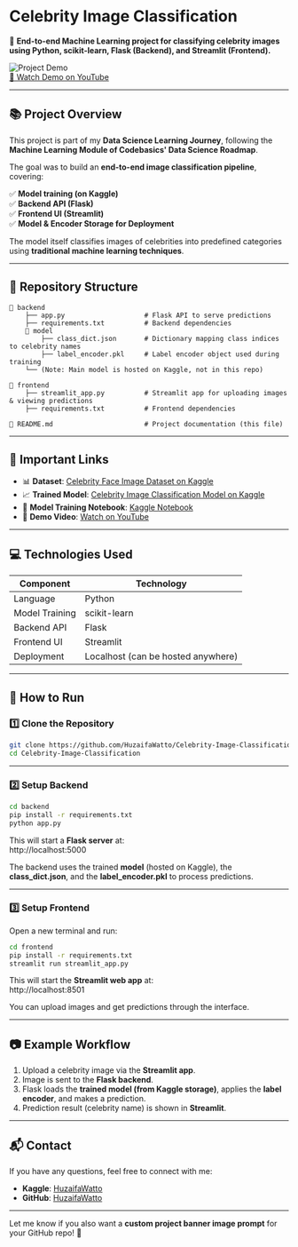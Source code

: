 # Celebrity Image Classification  

🚀 **End-to-end Machine Learning project for classifying celebrity images using Python, scikit-learn, Flask (Backend), and Streamlit (Frontend).**  

![Project Demo](https://img.youtube.com/vi/_ikEeVD5AUY/0.jpg)  
[🔗 Watch Demo on YouTube](https://youtu.be/_ikEeVD5AUY)

---

## 📚 Project Overview  

This project is part of my **Data Science Learning Journey**, following the **Machine Learning Module of Codebasics' Data Science Roadmap**.  

The goal was to build an **end-to-end image classification pipeline**, covering:  

✅ **Model training (on Kaggle)**  
✅ **Backend API (Flask)**  
✅ **Frontend UI (Streamlit)**  
✅ **Model & Encoder Storage for Deployment**  

The model itself classifies images of celebrities into predefined categories using **traditional machine learning techniques**.

---

## 📂 Repository Structure  

```text
📁 backend
    ├── app.py                    # Flask API to serve predictions
    ├── requirements.txt          # Backend dependencies
    📁 model
        ├── class_dict.json       # Dictionary mapping class indices to celebrity names
        ├── label_encoder.pkl     # Label encoder object used during training
    └── (Note: Main model is hosted on Kaggle, not in this repo)

📁 frontend
    ├── streamlit_app.py          # Streamlit app for uploading images & viewing predictions
    ├── requirements.txt          # Frontend dependencies

📄 README.md                       # Project documentation (this file)

```

---

## 🔗 Important Links  

- 📊 **Dataset**: [Celebrity Face Image Dataset on Kaggle](https://www.kaggle.com/datasets/vishesh1412/celebrity-face-image-dataset)  
- 📈 **Trained Model**: [Celebrity Image Classification Model on Kaggle](https://www.kaggle.com/models/huzaifawatto/celebrity-image-classification)  
- 📓 **Model Training Notebook**: [Kaggle Notebook](https://www.kaggle.com/code/huzaifawatto/celeb-image-classification)  
- 🎥 **Demo Video**: [Watch on YouTube](https://youtu.be/_ikEeVD5AUY)

---

## 💻 Technologies Used  

| Component   | Technology |
|-------------|-------------|
| Language    | Python |
| Model Training | scikit-learn |
| Backend API | Flask |
| Frontend UI | Streamlit |
| Deployment  | Localhost (can be hosted anywhere) |

---

## 🚀 How to Run  

### 1️⃣ Clone the Repository  

```bash
git clone https://github.com/HuzaifaWatto/Celebrity-Image-Classification.git
cd Celebrity-Image-Classification
```

---

### 2️⃣ Setup Backend  

```bash
cd backend
pip install -r requirements.txt
python app.py
```

This will start a **Flask server** at:  
http://localhost:5000

The backend uses the trained **model** (hosted on Kaggle), the **class_dict.json**, and the **label_encoder.pkl** to process predictions.

---

### 3️⃣ Setup Frontend  

Open a new terminal and run:

```bash
cd frontend
pip install -r requirements.txt
streamlit run streamlit_app.py
```

This will start the **Streamlit web app** at:  
http://localhost:8501

You can upload images and get predictions through the interface.

---

## 📷 Example Workflow  

1. Upload a celebrity image via the **Streamlit app**.
2. Image is sent to the **Flask backend**.
3. Flask loads the **trained model (from Kaggle storage)**, applies the **label encoder**, and makes a prediction.
4. Prediction result (celebrity name) is shown in **Streamlit**.

---

## 📬 Contact  

If you have any questions, feel free to connect with me:  

- **Kaggle**: [HuzaifaWatto](https://www.kaggle.com/huzaifawatto)  
- **GitHub**: [HuzaifaWatto](https://github.com/HuzaifaWatto)  

---

Let me know if you also want a **custom project banner image prompt** for your GitHub repo! 🚀
